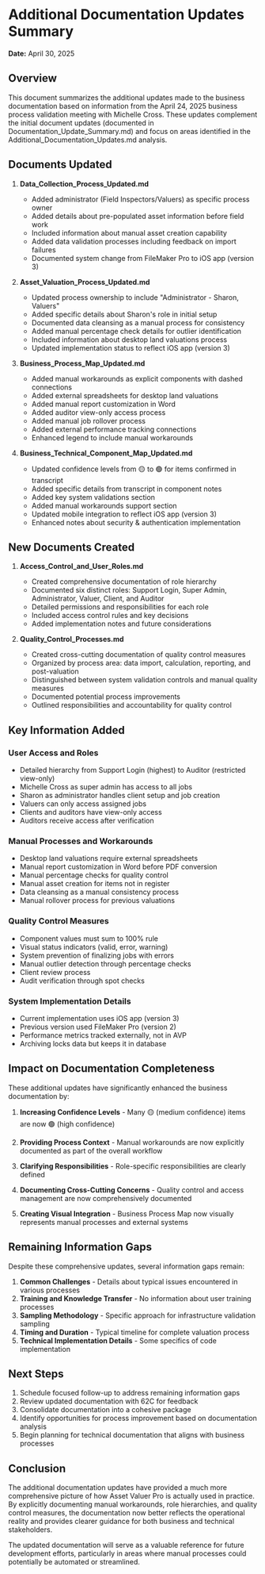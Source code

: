 # Additional Documentation Updates Summary
**Date:** April 30, 2025

## Overview

This document summarizes the additional updates made to the business documentation based on information from the April 24, 2025 business process validation meeting with Michelle Cross. These updates complement the initial document updates (documented in Documentation_Update_Summary.md) and focus on areas identified in the Additional_Documentation_Updates.md analysis.

## Documents Updated

1. **Data_Collection_Process_Updated.md**
   - Added administrator (Field Inspectors/Valuers) as specific process owner
   - Added details about pre-populated asset information before field work
   - Included information about manual asset creation capability
   - Added data validation processes including feedback on import failures
   - Documented system change from FileMaker Pro to iOS app (version 3)

2. **Asset_Valuation_Process_Updated.md**
   - Updated process ownership to include "Administrator - Sharon, Valuers"
   - Added specific details about Sharon's role in initial setup
   - Documented data cleansing as a manual process for consistency
   - Added manual percentage check details for outlier identification
   - Included information about desktop land valuations process
   - Updated implementation status to reflect iOS app (version 3)

3. **Business_Process_Map_Updated.md**
   - Added manual workarounds as explicit components with dashed connections
   - Added external spreadsheets for desktop land valuations
   - Added manual report customization in Word
   - Added auditor view-only access process
   - Added manual job rollover process
   - Added external performance tracking connections
   - Enhanced legend to include manual workarounds

4. **Business_Technical_Component_Map_Updated.md**
   - Updated confidence levels from 🟡 to 🟢 for items confirmed in transcript
   - Added specific details from transcript in component notes
   - Added key system validations section
   - Added manual workarounds support section
   - Updated mobile integration to reflect iOS app (version 3)
   - Enhanced notes about security & authentication implementation

## New Documents Created

1. **Access_Control_and_User_Roles.md**
   - Created comprehensive documentation of role hierarchy
   - Documented six distinct roles: Support Login, Super Admin, Administrator, Valuer, Client, and Auditor
   - Detailed permissions and responsibilities for each role
   - Included access control rules and key decisions
   - Added implementation notes and future considerations

2. **Quality_Control_Processes.md**
   - Created cross-cutting documentation of quality control measures
   - Organized by process area: data import, calculation, reporting, and post-valuation
   - Distinguished between system validation controls and manual quality measures
   - Documented potential process improvements
   - Outlined responsibilities and accountability for quality control

## Key Information Added

### User Access and Roles
- Detailed hierarchy from Support Login (highest) to Auditor (restricted view-only)
- Michelle Cross as super admin has access to all jobs
- Sharon as administrator handles client setup and job creation
- Valuers can only access assigned jobs
- Clients and auditors have view-only access
- Auditors receive access after verification

### Manual Processes and Workarounds
- Desktop land valuations require external spreadsheets
- Manual report customization in Word before PDF conversion
- Manual percentage checks for quality control
- Manual asset creation for items not in register
- Data cleansing as a manual consistency process
- Manual rollover process for previous valuations

### Quality Control Measures
- Component values must sum to 100% rule
- Visual status indicators (valid, error, warning)
- System prevention of finalizing jobs with errors
- Manual outlier detection through percentage checks
- Client review process
- Audit verification through spot checks

### System Implementation Details
- Current implementation uses iOS app (version 3)
- Previous version used FileMaker Pro (version 2)
- Performance metrics tracked externally, not in AVP
- Archiving locks data but keeps it in database

## Impact on Documentation Completeness

These additional updates have significantly enhanced the business documentation by:

1. **Increasing Confidence Levels** - Many 🟡 (medium confidence) items are now 🟢 (high confidence)

2. **Providing Process Context** - Manual workarounds are now explicitly documented as part of the overall workflow

3. **Clarifying Responsibilities** - Role-specific responsibilities are clearly defined

4. **Documenting Cross-Cutting Concerns** - Quality control and access management are now comprehensively documented

5. **Creating Visual Integration** - Business Process Map now visually represents manual processes and external systems

## Remaining Information Gaps

Despite these comprehensive updates, several information gaps remain:

1. **Common Challenges** - Details about typical issues encountered in various processes
2. **Training and Knowledge Transfer** - No information about user training processes
3. **Sampling Methodology** - Specific approach for infrastructure validation sampling
4. **Timing and Duration** - Typical timeline for complete valuation process
5. **Technical Implementation Details** - Some specifics of code implementation

## Next Steps

1. Schedule focused follow-up to address remaining information gaps
2. Review updated documentation with 62C for feedback
3. Consolidate documentation into a cohesive package
4. Identify opportunities for process improvement based on documentation analysis
5. Begin planning for technical documentation that aligns with business processes

## Conclusion

The additional documentation updates have provided a much more comprehensive picture of how Asset Valuer Pro is actually used in practice. By explicitly documenting manual workarounds, role hierarchies, and quality control measures, the documentation now better reflects the operational reality and provides clearer guidance for both business and technical stakeholders.

The updated documentation will serve as a valuable reference for future development efforts, particularly in areas where manual processes could potentially be automated or streamlined.